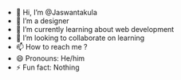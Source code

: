 - 👋 Hi, I’m @Jaswantakula
- 👀 I’m a designer
- 🌱 I’m currently learning about web development
- 💞️ I’m looking to collaborate on learning
- 📫 How to reach me ?
- 😄 Pronouns: He/him
- ⚡ Fun fact: Nothing

<!---
Jaswantakula/Jaswantakula is a ✨ special ✨ repository because its `README.md` (this file) appears on your GitHub profile.
You can click the Preview link to take a look at your changes.
--->
